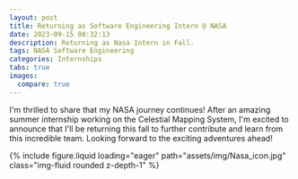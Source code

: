 ```yaml
---
layout: post
title: Returning as Software Engineering Intern @ NASA
date: 2023-09-15 00:32:13
description: Returning as Nasa Intern in Fall.
tags: NASA Software Engineering
categories: Internships
tabs: true
images:
  compare: true
---
```


I'm thrilled to share that my NASA journey continues! After an amazing summer internship working on the Celestial Mapping System, I'm excited to announce that I'll be returning this fall to further contribute and learn from this incredible team. Looking forward to the exciting adventures ahead!

<swiper-container keyboard="true" navigation="true" pagination="true" pagination-clickable="true" pagination-dynamic-bullets="true" rewind="true">
  <swiper-slide>{% include figure.liquid loading="eager" path="assets/img/Nasa_icon.jpg" class="img-fluid rounded z-depth-1" %}</swiper-slide>
</swiper-container>
